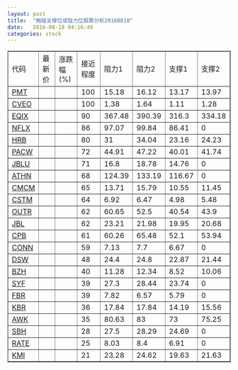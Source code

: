 ```yaml
---
layout: post
title:  "触碰支撑位或阻力位股票分析20160818"
date:   2016-08-18 04:16:49
categories: stock
---
```

<script type="text/javascript">
var stockList = []
stockList.push('gb_pmt');
stockList.push('gb_cveo');
stockList.push('gb_eqix');
stockList.push('gb_nflx');
stockList.push('gb_hrb');
stockList.push('gb_pacw');
stockList.push('gb_jblu');
stockList.push('gb_athn');
stockList.push('gb_cmcm');
stockList.push('gb_cstm');
stockList.push('gb_outr');
stockList.push('gb_jbl');
stockList.push('gb_cpb');
stockList.push('gb_conn');
stockList.push('gb_dsw');
stockList.push('gb_bzh');
stockList.push('gb_syf');
stockList.push('gb_fbr');
stockList.push('gb_kbr');
stockList.push('gb_awk');
stockList.push('gb_sbh');
stockList.push('gb_rate');
stockList.push('gb_kmi');
</script>
<table border="1">
 <tr>
 <td>代码</td>
 <td>最新价</td>
 <td>涨跌幅(%)</td>
 <td>接近程度</td>
 <td>阻力1</td>
 <td>阻力2</td>
 <td>支撑1</td>
 <td>支撑2</td>
</tr>
  <tr id="pmt" class="red">
  <td><a href="http://stock.finance.sina.com.cn/usstock/quotes/PMT.html" target="_blank">PMT</a></td><td></td><td></td><td>100</td><td>15.18</td><td>16.12</td><td>13.17</td><td>13.97</td></tr>
  <tr id="cveo" class="red">
  <td><a href="http://stock.finance.sina.com.cn/usstock/quotes/CVEO.html" target="_blank">CVEO</a></td><td></td><td></td><td>100</td><td>1.38</td><td>1.64</td><td>1.11</td><td>1.28</td></tr>
  <tr id="eqix" class="red">
  <td><a href="http://stock.finance.sina.com.cn/usstock/quotes/EQIX.html" target="_blank">EQIX</a></td><td></td><td></td><td>90</td><td>367.48</td><td>390.39</td><td>316.3</td><td>334.18</td></tr>
  <tr id="nflx" class="red">
  <td><a href="http://stock.finance.sina.com.cn/usstock/quotes/NFLX.html" target="_blank">NFLX</a></td><td></td><td></td><td>86</td><td>97.07</td><td>99.84</td><td>86.41</td><td>0</td></tr>
  <tr id="hrb" class="green">
  <td><a href="http://stock.finance.sina.com.cn/usstock/quotes/HRB.html" target="_blank">HRB</a></td><td></td><td></td><td>80</td><td>31</td><td>34.04</td><td>23.16</td><td>24.23</td></tr>
  <tr id="pacw" class="green">
  <td><a href="http://stock.finance.sina.com.cn/usstock/quotes/PACW.html" target="_blank">PACW</a></td><td></td><td></td><td>72</td><td>44.91</td><td>47.22</td><td>40.01</td><td>41.74</td></tr>
  <tr id="jblu" class="red">
  <td><a href="http://stock.finance.sina.com.cn/usstock/quotes/JBLU.html" target="_blank">JBLU</a></td><td></td><td></td><td>71</td><td>16.8</td><td>18.78</td><td>14.76</td><td>0</td></tr>
  <tr id="athn" class="red">
  <td><a href="http://stock.finance.sina.com.cn/usstock/quotes/ATHN.html" target="_blank">ATHN</a></td><td></td><td></td><td>68</td><td>124.39</td><td>133.19</td><td>116.67</td><td>0</td></tr>
  <tr id="cmcm" class="green">
  <td><a href="http://stock.finance.sina.com.cn/usstock/quotes/CMCM.html" target="_blank">CMCM</a></td><td></td><td></td><td>65</td><td>13.71</td><td>15.79</td><td>10.55</td><td>11.45</td></tr>
  <tr id="cstm" class="green">
  <td><a href="http://stock.finance.sina.com.cn/usstock/quotes/CSTM.html" target="_blank">CSTM</a></td><td></td><td></td><td>64</td><td>6.92</td><td>6.47</td><td>4.98</td><td>5.48</td></tr>
  <tr id="outr" class="red">
  <td><a href="http://stock.finance.sina.com.cn/usstock/quotes/OUTR.html" target="_blank">OUTR</a></td><td></td><td></td><td>62</td><td>60.65</td><td>52.5</td><td>40.54</td><td>43.9</td></tr>
  <tr id="jbl" class="green">
  <td><a href="http://stock.finance.sina.com.cn/usstock/quotes/JBL.html" target="_blank">JBL</a></td><td></td><td></td><td>62</td><td>23.21</td><td>21.98</td><td>19.95</td><td>20.68</td></tr>
  <tr id="cpb" class="green">
  <td><a href="http://stock.finance.sina.com.cn/usstock/quotes/CPB.html" target="_blank">CPB</a></td><td></td><td></td><td>61</td><td>60.26</td><td>65.48</td><td>52.1</td><td>53.94</td></tr>
  <tr id="conn" class="red">
  <td><a href="http://stock.finance.sina.com.cn/usstock/quotes/CONN.html" target="_blank">CONN</a></td><td></td><td></td><td>59</td><td>7.13</td><td>7.7</td><td>6.67</td><td>0</td></tr>
  <tr id="dsw" class="red">
  <td><a href="http://stock.finance.sina.com.cn/usstock/quotes/DSW.html" target="_blank">DSW</a></td><td></td><td></td><td>48</td><td>24.4</td><td>24.8</td><td>22.87</td><td>21.44</td></tr>
  <tr id="bzh" class="green">
  <td><a href="http://stock.finance.sina.com.cn/usstock/quotes/BZH.html" target="_blank">BZH</a></td><td></td><td></td><td>40</td><td>11.28</td><td>12.34</td><td>8.52</td><td>10.06</td></tr>
  <tr id="syf" class="green">
  <td><a href="http://stock.finance.sina.com.cn/usstock/quotes/SYF.html" target="_blank">SYF</a></td><td></td><td></td><td>39</td><td>27.3</td><td>28.44</td><td>23.74</td><td>0</td></tr>
  <tr id="fbr" class="red">
  <td><a href="http://stock.finance.sina.com.cn/usstock/quotes/FBR.html" target="_blank">FBR</a></td><td></td><td></td><td>39</td><td>7.82</td><td>6.57</td><td>5.79</td><td>0</td></tr>
  <tr id="kbr" class="green">
  <td><a href="http://stock.finance.sina.com.cn/usstock/quotes/KBR.html" target="_blank">KBR</a></td><td></td><td></td><td>36</td><td>17.84</td><td>17.84</td><td>14.19</td><td>15.56</td></tr>
  <tr id="awk" class="green">
  <td><a href="http://stock.finance.sina.com.cn/usstock/quotes/AWK.html" target="_blank">AWK</a></td><td></td><td></td><td>35</td><td>80.63</td><td>83</td><td>73</td><td>75.25</td></tr>
  <tr id="sbh" class="red">
  <td><a href="http://stock.finance.sina.com.cn/usstock/quotes/SBH.html" target="_blank">SBH</a></td><td></td><td></td><td>28</td><td>27.5</td><td>28.29</td><td>24.69</td><td>0</td></tr>
  <tr id="rate" class="red">
  <td><a href="http://stock.finance.sina.com.cn/usstock/quotes/RATE.html" target="_blank">RATE</a></td><td></td><td></td><td>25</td><td>8.03</td><td>8.4</td><td>6.91</td><td>0</td></tr>
  <tr id="kmi" class="green">
  <td><a href="http://stock.finance.sina.com.cn/usstock/quotes/KMI.html" target="_blank">KMI</a></td><td></td><td></td><td>21</td><td>23.28</td><td>24.62</td><td>19.63</td><td>21.63</td></tr>
</table>
